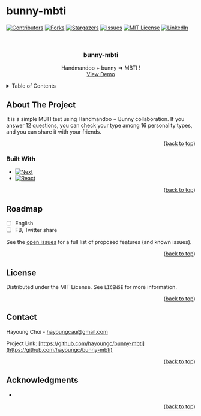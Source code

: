 # bunny-mbti

<a name="readme-top"></a>

<!-- PROJECT SHIELDS -->
<!--
*** I'm using markdown "reference style" links for readability.
*** Reference links are enclosed in brackets [ ] instead of parentheses ( ).
*** See the bottom of this document for the declaration of the reference variables
*** for contributors-url, forks-url, etc. This is an optional, concise syntax you may use.
*** https://www.markdownguide.org/basic-syntax/#reference-style-links
-->
[![Contributors][contributors-shield]][contributors-url]
[![Forks][forks-shield]][forks-url]
[![Stargazers][stars-shield]][stars-url]
[![Issues][issues-shield]][issues-url]
[![MIT License][license-shield]][license-url]
[![LinkedIn][linkedin-shield]][linkedin-url]



<!-- PROJECT LOGO -->
<br />
<div align="center">

<h3 align="center">bunny-mbti</h3>

  <p align="center">
    Handmandoo + bunny => MBTI !
    <br />
    <a href="https://bunny-mbti.vercel.app/">View Demo</a>
  </p>
</div>


<!-- TABLE OF CONTENTS -->
<details>
  <summary>Table of Contents</summary>
  <ol>
    <li>
      <a href="#about-the-project">About The Project</a>
      <ul>
        <li><a href="#built-with">Built With</a></li>
      </ul>
    </li>
    <li><a href="#usage">Usage</a></li>
    <li><a href="#roadmap">Roadmap</a></li>
    <li><a href="#license">License</a></li>
    <li><a href="#contact">Contact</a></li>
    <li><a href="#acknowledgments">Acknowledgments</a></li>
  </ol>
</details>



<!-- ABOUT THE PROJECT -->
## About The Project

It is a simple MBTI test using Handmandoo + Bunny collaboration. If you answer 12 questions, you can check your type among 16 personality types, and you can share it with your friends.

<p align="right">(<a href="#readme-top">back to top</a>)</p>



### Built With

* [![Next][Next.js]][Next-url]
* [![React][React.js]][React-url]

<p align="right">(<a href="#readme-top">back to top</a>)</p>


<!-- ROADMAP -->
## Roadmap

- [ ] English
- [ ] FB, Twitter share

See the [open issues](https://github.com/hayoungc/bunny-mbti/issues) for a full list of proposed features (and known issues).

<p align="right">(<a href="#readme-top">back to top</a>)</p>



<!-- LICENSE -->
## License

Distributed under the MIT License. See `LICENSE` for more information.

<p align="right">(<a href="#readme-top">back to top</a>)</p>



<!-- CONTACT -->
## Contact

Hayoung Choi - hayoungcau@gmail.com

Project Link: [https://github.com/hayoungc/bunny-mbti](https://github.com/hayoungc/bunny-mbti)

<p align="right">(<a href="#readme-top">back to top</a>)</p>



<!-- ACKNOWLEDGMENTS -->
## Acknowledgments

* []()

<p align="right">(<a href="#readme-top">back to top</a>)</p>



<!-- MARKDOWN LINKS & IMAGES -->
<!-- https://www.markdownguide.org/basic-syntax/#reference-style-links -->
[contributors-shield]: https://img.shields.io/github/contributors/hayoungc/bunny-mbti.svg?style=for-the-badge
[contributors-url]: https://github.com/hayoungc/bunny-mbti/graphs/contributors
[forks-shield]: https://img.shields.io/github/forks/hayoungc/bunny-mbti.svg?style=for-the-badge
[forks-url]: https://github.com/hayoungc/bunny-mbti/network/members
[stars-shield]: https://img.shields.io/github/stars/hayoungc/bunny-mbti.svg?style=for-the-badge
[stars-url]: https://github.com/hayoungc/bunny-mbti/stargazers
[issues-shield]: https://img.shields.io/github/issues/hayoungc/bunny-mbti.svg?style=for-the-badge
[issues-url]: https://github.com/hayoungc/bunny-mbti/issues
[license-shield]: https://img.shields.io/github/license/hayoungc/bunny-mbti.svg?style=for-the-badge
[license-url]: https://github.com/hayoungc/bunny-mbti/LICENSE
[linkedin-shield]: https://img.shields.io/badge/-LinkedIn-black.svg?style=for-the-badge&logo=linkedin&colorB=555
[linkedin-url]: https://linkedin.com/in/hayoung-choi
[product-screenshot]: images/screenshot.png
[Next.js]: https://img.shields.io/badge/next.js-000000?style=for-the-badge&logo=nextdotjs&logoColor=white
[Next-url]: https://nextjs.org/
[React.js]: https://img.shields.io/badge/React-20232A?style=for-the-badge&logo=react&logoColor=61DAFB
[React-url]: https://reactjs.org/
[tailwindcss]: https://tailwindcss.com/
[tailwindcss-url]: https://tailwindcss.com/
